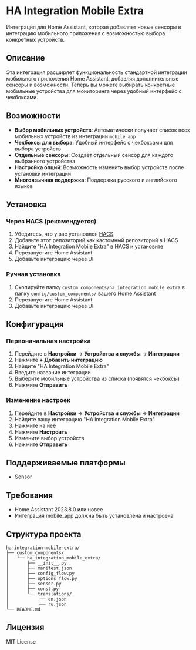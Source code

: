 # HA Integration Mobile Extra

Интеграция для Home Assistant, которая добавляет новые сенсоры в интеграцию мобильного приложения с возможностью выбора конкретных устройств.

## Описание

Эта интеграция расширяет функциональность стандартной интеграции мобильного приложения Home Assistant, добавляя дополнительные сенсоры и возможности. Теперь вы можете выбирать конкретные мобильные устройства для мониторинга через удобный интерфейс с чекбоксами.

## Возможности

- **Выбор мобильных устройств**: Автоматически получает список всех мобильных устройств из интеграции `mobile_app`
- **Чекбоксы для выбора**: Удобный интерфейс с чекбоксами для выбора устройств
- **Отдельные сенсоры**: Создает отдельный сенсор для каждого выбранного устройства
- **Настройка опций**: Возможность изменить выбор устройств после установки интеграции
- **Многоязычная поддержка**: Поддержка русского и английского языков

## Установка

### Через HACS (рекомендуется)

1. Убедитесь, что у вас установлен [HACS](https://hacs.xyz/)
2. Добавьте этот репозиторий как кастомный репозиторий в HACS
3. Найдите "HA Integration Mobile Extra" в HACS и установите
4. Перезапустите Home Assistant
5. Добавьте интеграцию через UI

### Ручная установка

1. Скопируйте папку `custom_components/ha_integration_mobile_extra` в папку `config/custom_components/` вашего Home Assistant
2. Перезапустите Home Assistant
3. Добавьте интеграцию через UI

## Конфигурация

### Первоначальная настройка

1. Перейдите в **Настройки** → **Устройства и службы** → **Интеграции**
2. Нажмите **+ Добавить интеграцию**
3. Найдите "HA Integration Mobile Extra"
4. Введите название интеграции
5. Выберите мобильные устройства из списка (появятся чекбоксы)
6. Нажмите **Отправить**

### Изменение настроек

1. Перейдите в **Настройки** → **Устройства и службы** → **Интеграции**
2. Найдите вашу интеграцию "HA Integration Mobile Extra"
3. Нажмите на неё
4. Нажмите **Настроить**
5. Измените выбор устройств
6. Нажмите **Отправить**

## Поддерживаемые платформы

- Sensor

## Требования

- Home Assistant 2023.8.0 или новее
- Интеграция mobile_app должна быть установлена и настроена

## Структура проекта

```
ha-integration-mobile-extra/
├── custom_components/
│   └── ha_integration_mobile_extra/
│       ├── __init__.py
│       ├── manifest.json
│       ├── config_flow.py
│       ├── options_flow.py
│       ├── sensor.py
│       ├── const.py
│       └── translations/
│           ├── en.json
│           └── ru.json
└── README.md
```

## Лицензия

MIT License
